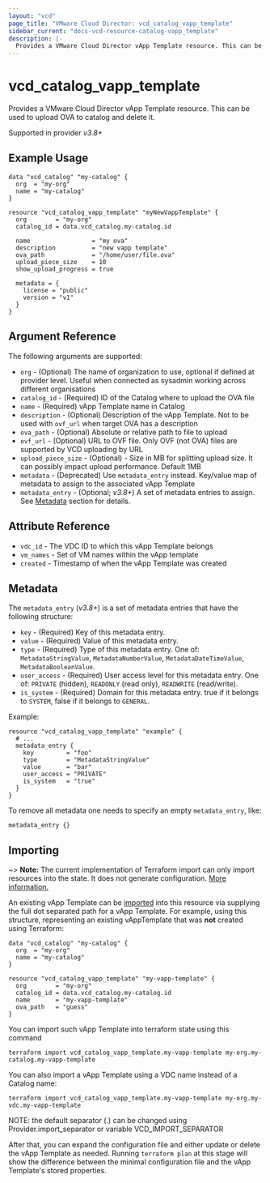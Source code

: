 ```yaml
---
layout: "vcd"
page_title: "VMware Cloud Director: vcd_catalog_vapp_template"
sidebar_current: "docs-vcd-resource-catalog-vapp_template"
description: |-
  Provides a VMware Cloud Director vApp Template resource. This can be used to upload and delete OVA files inside a catalog.
---
```


# vcd\_catalog\_vapp\_template

Provides a VMware Cloud Director vApp Template resource. This can be used to upload OVA to catalog and delete it.

Supported in provider *v3.8+*

## Example Usage

```hcl
data "vcd_catalog" "my-catalog" {
  org  = "my-org"
  name = "my-catalog"
}

resource "vcd_catalog_vapp_template" "myNewVappTemplate" {
  org        = "my-org"
  catalog_id = data.vcd_catalog.my-catalog.id

  name                 = "my ova"
  description          = "new vapp template"
  ova_path             = "/home/user/file.ova"
  upload_piece_size    = 10
  show_upload_progress = true

  metadata = {
    license = "public"
    version = "v1"
  }
}
```

## Argument Reference

The following arguments are supported:

* `org` - (Optional) The name of organization to use, optional if defined at provider level. Useful when connected as sysadmin working across different organisations
* `catalog_id` - (Required) ID of the Catalog where to upload the OVA file
* `name` - (Required) vApp Template name in Catalog
* `description` - (Optional) Description of the vApp Template. Not to be used with `ovf_url` when target OVA has a description
* `ova_path` - (Optional) Absolute or relative path to file to upload
* `ovf_url` - (Optional) URL to OVF file. Only OVF (not OVA) files are supported by VCD uploading by URL
* `upload_piece_size` - (Optional) - Size in MB for splitting upload size. It can possibly impact upload performance. Default 1MB
* `metadata` -  (Deprecated) Use `metadata_entry` instead. Key/value map of metadata to assign to the associated vApp Template
* `metadata_entry` - (Optional; *v3.8+*) A set of metadata entries to assign. See [Metadata](#metadata) section for details.

## Attribute Reference

* `vdc_id` - The VDC ID to which this vApp Template belongs
* `vm_names` - Set of VM names within the vApp template
* `created` - Timestamp of when the vApp Template was created

<a id="metadata"></a>
## Metadata

The `metadata_entry` (*v3.8+*) is a set of metadata entries that have the following structure:

* `key` - (Required) Key of this metadata entry.
* `value` - (Required) Value of this metadata entry.
* `type` - (Required) Type of this metadata entry. One of: `MetadataStringValue`, `MetadataNumberValue`, `MetadataDateTimeValue`, `MetadataBooleanValue`.
* `user_access` - (Required) User access level for this metadata entry. One of: `PRIVATE` (hidden), `READONLY` (read only), `READWRITE` (read/write).
* `is_system` - (Required) Domain for this metadata entry. true if it belongs to `SYSTEM`, false if it belongs to `GENERAL`.

Example:

```hcl
resource "vcd_catalog_vapp_template" "example" {
  # ...
  metadata_entry {
    key         = "foo"
    type        = "MetadataStringValue"
    value       = "bar"
    user_access = "PRIVATE"
    is_system   = "true"
  }
}
```

To remove all metadata one needs to specify an empty `metadata_entry`, like:

```
metadata_entry {}
```

## Importing

~> **Note:** The current implementation of Terraform import can only import resources into the state. It does not generate
configuration. [More information.][docs-import]

An existing vApp Template can be [imported][docs-import] into this resource via supplying the full dot separated path for a
vApp Template. For example, using this structure, representing an existing vAppTemplate that was **not** created using Terraform:

```hcl
data "vcd_catalog" "my-catalog" {
  org  = "my-org"
  name = "my-catalog"
}

resource "vcd_catalog_vapp_template" "my-vapp-template" {
  org        = "my-org"
  catalog_id = data.vcd_catalog.my-catalog.id
  name       = "my-vapp-template"
  ova_path   = "guess"
}
```

You can import such vApp Template into terraform state using this command

```
terraform import vcd_catalog_vapp_template.my-vapp-template my-org.my-catalog.my-vapp-template
```

You can also import a vApp Template using a VDC name instead of a Catalog name:

```
terraform import vcd_catalog_vapp_template.my-vapp-template my-org.my-vdc.my-vapp-template
```


NOTE: the default separator (.) can be changed using Provider.import_separator or variable VCD_IMPORT_SEPARATOR

[docs-import]:https://www.terraform.io/docs/import/

After that, you can expand the configuration file and either update or delete the vApp Template as needed. Running `terraform plan`
at this stage will show the difference between the minimal configuration file and the vApp Template's stored properties.
